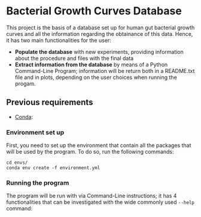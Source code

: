 # Bacterial Growth Curves Database
This project is the basis of a database set up for human gut bacterial growth curves and all the information regarding the obtainance of this data. Hence, it has two main functionalities for the user:
* **Populate the database** with new experiments, providing information about the procedure and files with the final data
* **Extract information from the database** by means of a Python Command-Line Program; information will be return both in a README.txt file and in plots, depending on the user choices when running the progam.

## Previous requirements
* [Conda](https://conda.io/projects/conda/en/latest/user-guide/install/index.html): 

### Environment set up
First, you need to set up the environment that contain all the packages that will be used by the program. To do so, run the following commands:
````
cd envs/
conda env create -f environment.yml
````

### Running the program
The program will be run with via Command-Line instructions; it has 4 functionalities that can be investigated with the wide commonly used `--help` command:
